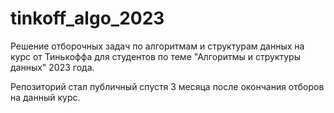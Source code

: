 # tinkoff_algo_2023

Решение отборочных задач по алгоритмам и структурам данных на курс от Тинькоффа для студентов по теме "Алгоритмы и структуры данных" 2023 года. 

Репозиторий стал публичный спустя 3 месяца после окончания отборов на данный курс.
